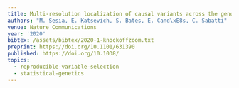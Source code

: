 ```yaml
---
title: Multi-resolution localization of causal variants across the genome.
authors: "M. Sesia, E. Katsevich, S. Bates, E. Cand\xE8s, C. Sabatti"
venue: Nature Communications
year: '2020'
bibtex: /assets/bibtex/2020-1-knockoffzoom.txt
preprint: https://doi.org/10.1101/631390 
published: https://doi.org/10.1038/
topics:
  - reproducible-variable-selection
  - statistical-genetics
---
```

